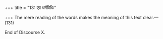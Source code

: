 +++
title = "131 एष धर्मविधिः"

+++
The mere reading of the words makes the meaning of this text
clear.—(131)

End of Discourse X.
